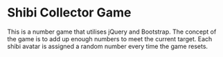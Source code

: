# Shibi Collector Game

This is a number game that utilises jQuery and Bootstrap. The concept of the game is to add up enough numbers to meet the current target. Each shibi avatar is assigned a random number every time the game resets.
